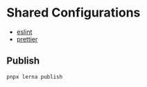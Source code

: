 # Shared Configurations
- [eslint](./packages/eslint)
- [prettier](./packages/prettier)

## Publish
`pnpx lerna publish`